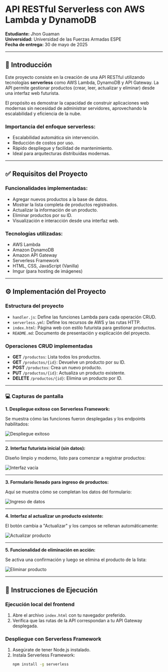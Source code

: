 # API RESTful Serverless con AWS Lambda y DynamoDB

**Estudiante:** Jhon Guaman  
**Universidad:** Universidad de las Fuerzas Armadas ESPE  
**Fecha de entrega:** 30 de mayo de 2025

---

## 🧠 Introducción

Este proyecto consiste en la creación de una API RESTful utilizando tecnologías **serverless** como AWS Lambda, DynamoDB y API Gateway. La API permite gestionar productos (crear, leer, actualizar y eliminar) desde una interfaz web futurista.

El propósito es demostrar la capacidad de construir aplicaciones web modernas sin necesidad de administrar servidores, aprovechando la escalabilidad y eficiencia de la nube.

### Importancia del enfoque serverless:

- Escalabilidad automática sin intervención.
- Reducción de costos por uso.
- Rápido despliegue y facilidad de mantenimiento.
- Ideal para arquitecturas distribuidas modernas.

---

## ✅ Requisitos del Proyecto

### Funcionalidades implementadas:
- Agregar nuevos productos a la base de datos.
- Mostrar la lista completa de productos registrados.
- Actualizar la información de un producto.
- Eliminar productos por su ID.
- Visualización e interacción desde una interfaz web.

### Tecnologías utilizadas:
- AWS Lambda
- Amazon DynamoDB
- Amazon API Gateway
- Serverless Framework
- HTML, CSS, JavaScript (Vanilla)
- Imgur (para hosting de imágenes)

---

## ⚙️ Implementación del Proyecto

### Estructura del proyecto

- `handler.js`: Define las funciones Lambda para cada operación CRUD.
- `serverless.yml`: Define los recursos de AWS y las rutas HTTP.
- `index.html`: Página web con estilo futurista para gestionar productos.
- `README.md`: Documento de presentación y explicación del proyecto.

### Operaciones CRUD implementadas

- **GET** `/productos`: Lista todos los productos.
- **GET** `/productos/{id}`: Devuelve un producto por su ID.
- **POST** `/productos`: Crea un nuevo producto.
- **PUT** `/productos/{id}`: Actualiza un producto existente.
- **DELETE** `/productos/{id}`: Elimina un producto por ID.

---

### 💻 Capturas de pantalla

**1. Despliegue exitoso con Serverless Framework:**

Se muestra cómo las funciones fueron desplegadas y los endpoints habilitados:

![Despliegue exitoso](https://i.imgur.com/IvHbq2U.png)

---

**2. Interfaz futurista inicial (sin datos):**

Diseño limpio y moderno, listo para comenzar a registrar productos:

![Interfaz vacía](https://i.imgur.com/Uz03Yy7.png)

---

**3. Formulario llenado para ingreso de productos:**

Aquí se muestra cómo se completan los datos del formulario:

![Ingreso de datos](https://i.imgur.com/yzXZCGW.png)

---

**4. Interfaz al actualizar un producto existente:**

El botón cambia a "Actualizar" y los campos se rellenan automáticamente:

![Actualizar producto](https://i.imgur.com/c5Yf8JY.png)

---

**5. Funcionalidad de eliminación en acción:**

Se activa una confirmación y luego se elimina el producto de la lista:

![Eliminar producto](https://imgur.com/a/jB9aGeV)


---

## 🚀 Instrucciones de Ejecución

### Ejecución local del frontend
1. Abre el archivo `index.html` con tu navegador preferido.
2. Verifica que las rutas de la API correspondan a tu API Gateway desplegada.

### Despliegue con Serverless Framework
1. Asegúrate de tener Node.js instalado.
2. Instala Serverless Framework:
   ```bash
   npm install -g serverless
